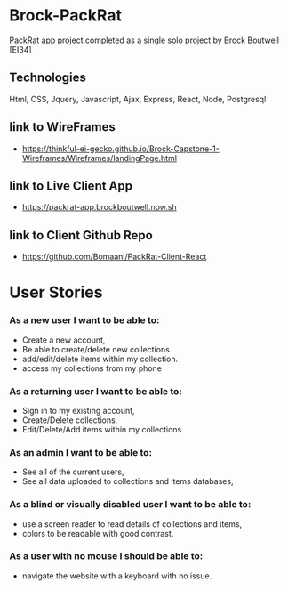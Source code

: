 # Brock-PackRat 

PackRat app project completed as a single solo project by Brock Boutwell [EI34]

## Technologies

Html, CSS, Jquery, Javascript, Ajax, Express, React, Node, Postgresql

## link to WireFrames 
* https://thinkful-ei-gecko.github.io/Brock-Capstone-1-Wireframes/Wireframes/landingPage.html

## link to Live Client App 
* https://packrat-app.brockboutwell.now.sh

## link to Client Github Repo 
* https://github.com/Bomaani/PackRat-Client-React

# User Stories

### As a new user I want to be able to: 
*  Create a new account, 
*  Be able to create/delete new collections 
*  add/edit/delete items within my collection.
*  access my collections from my phone
  
### As a returning user I want to be able to:
*  Sign in to my existing account,
*  Create/Delete collections,
*  Edit/Delete/Add items within my collections
  
### As an admin I want to be able to:
*  See all of the current users,
*  See all data uploaded to collections and items databases,
  
### As a blind or visually disabled user I want to be able to:
*  use a screen reader to read details of collections and items,
*  colors to be readable with good contrast.
  
### As a user with no mouse I should be able to:
*  navigate the website with a keyboard with no issue.